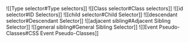 
![[Type selector#Type selectors]]
![[Class selector#Class selectors]]
![[id selector#ID Selectors]]
![[child selector#Child Selector]]
![[descendant selector#Descendant Selector]]
![[adjacent sibling#Adjacent Sibling Selector]]
![[general sibling#General Sibling Selector]]
![[Event Pseudo-Classes#CSS Event Pseudo-Classes]]

